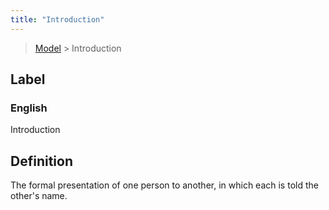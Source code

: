 ```yaml
---
title: "Introduction"
---
```


> [Model](../../) > Introduction

## Label

### English
Introduction


## Definition
The formal presentation of one person to another, in which each is told the other's name. 


    
